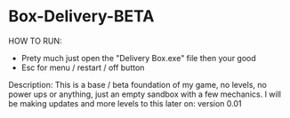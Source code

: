# Box-Delivery-BETA
HOW TO RUN:
- Prety much just open the "Delivery Box.exe" file then your good
- Esc for menu / restart / off button

Description:
This is a base / beta foundation of my game, no levels, no power ups or anything, just an empty sandbox with a few mechanics. I will be making updates and more levels to this later on:  version 0.01
